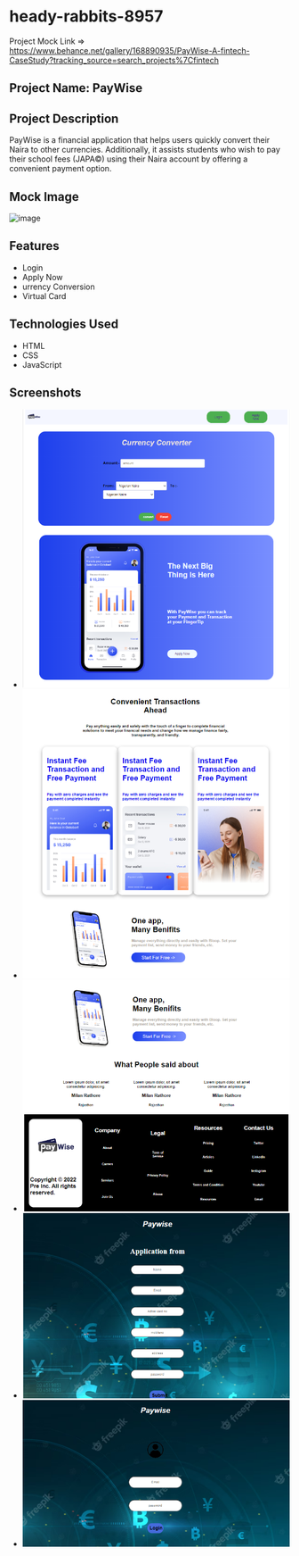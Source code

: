 # heady-rabbits-8957

Project Mock Link => https://www.behance.net/gallery/168890935/PayWise-A-fintech-CaseStudy?tracking_source=search_projects%7Cfintech

## Project Name: PayWise

## Project Description

PayWise is a financial application that helps users quickly convert their Naira to other
currencies. Additionally, it assists students who wish to pay their school fees (JAPA©)
using their Naira account by offering a convenient payment option.

## Mock Image

<img width="851" alt="image" src="https://github.com/hrutik2/heady-rabbits-8957/assets/115460366/8fc1b359-b42e-4ae0-91e4-caadecb5b8aa">

<br>

## Features

<ul>
<li>Login</li>
<li>Apply Now</li>
<li>urrency Conversion</li>
<li>Virtual Card</li>
</ul>

## Technologies Used

<ul>
<li>HTML</li>
<li>CSS</li>
<li>JavaScript</li>
</ul>

## Screenshots
<ul>
    <li><img src="src/1.png" alt=""></li>
    <li><img src="src/2.png" alt=""></li>
    <li><img src="src/3.png" alt=""></li>
    <li><img src="src/ApplyNow.png" alt=""></li>
    <li><img src="src/login.png" alt=""></li>
</ul>
